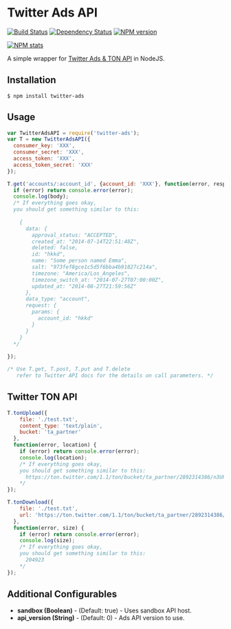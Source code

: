 # Twitter Ads API

[![Build Status](https://travis-ci.org/FallenTech/twitter-ads.png?branch=master)](https://travis-ci.org/FallenTech/twitter-ads)
[![Dependency Status](https://www.versioneye.com/user/projects/56338d8f36d0ab0021001a8d/badge.svg?style=flat)](https://www.versioneye.com/user/projects/56338d8f36d0ab0021001a8d)
[![NPM version](https://badge.fury.io/js/twitter-ads.png)](http://badge.fury.io/js/twitter-ads)

[![NPM stats](https://nodei.co/npm/twitter-ads.png?downloads=true)](https://www.npmjs.org/package/twitter-ads)

A simple wrapper for <a href="https://dev.twitter.com/ads/overview">Twitter Ads & TON API</a> in NodeJS.

## Installation

```
$ npm install twitter-ads
```


## Usage
```js
var TwitterAdsAPI = require('twitter-ads');
var T = new TwitterAdsAPI({
  consumer_key: 'XXX',
  consumer_secret: 'XXX',
  access_token: 'XXX',
  access_token_secret: 'XXX'
});

T.get('accounts/:account_id', {account_id: 'XXX'}, function(error, resp, body) {
  if (error) return console.error(error);
  console.log(body);
  /* If everything goes okay,
  you should get something similar to this:
  
    {
      data: {
        approval_status: "ACCEPTED",
        created_at: "2014-07-14T22:51:48Z",
        deleted: false,
        id: "hkkd",
        name: "Some person named Emma",
        salt: "973fef8gce1c5d5f6bba4b91827c214a",
        timezone: "America/Los_Angeles",
        timezone_switch_at: "2014-07-27T07:00:00Z",
        updated_at: "2014-08-27T21:59:56Z"
      },
      data_type: "account",
      request: {
        params: {
          account_id: "hkkd"
        }
      }
    }  
  */
  
});

/* Use T.get, T.post, T.put and T.delete
   refer to Twitter API docs for the details on call parameters. */
```

## Twitter TON API
```js
T.tonUpload({
    file: './test.txt',
    content_type: 'text/plain',
    bucket: 'ta_partner'
  },
  function(error, location) {
    if (error) return console.error(error);
    console.log(location);
    /* If everything goes okay,
    you should get something similar to this:
      https://ton.twitter.com/1.1/ton/bucket/ta_partner/2892314386/n3UPAcC02roTP6C
    */
});

T.tonDownload({
    file: './test.txt',
    url: 'https://ton.twitter.com/1.1/ton/bucket/ta_partner/2892314386/n3UPAcC02roTP6C'
  },
  function(error, size) {
    if (error) return console.error(error);
    console.log(size);
    /* If everything goes okay,
    you should get something similar to this:
      204923
    */
});
```

## Additional Configurables
* **sandbox (Boolean)** - (Default: true) - Uses sandbox API host.
* **api_version (String)** - (Default: 0) - Ads API version to use.